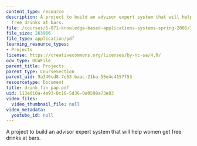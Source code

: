 ```yaml
---
content_type: resource
description: A project to build an advisor expert system that will help women get
  free drinks at bars.
file: /courses/6-871-knowledge-based-applications-systems-spring-2005/113e010a4e938c185d360e0598a73e83_drink_fin_pap.pdf
file_size: 263966
file_type: application/pdf
learning_resource_types:
- Projects
license: https://creativecommons.org/licenses/by-nc-sa/4.0/
ocw_type: OCWFile
parent_title: Projects
parent_type: CourseSection
parent_uid: 9a346cd8-7e53-baac-21ba-55e4c4157f53
resourcetype: Document
title: drink_fin_pap.pdf
uid: 113e010a-4e93-8c18-5d36-0e0598a73e83
video_files:
  video_thumbnail_file: null
video_metadata:
  youtube_id: null
---
```

A project to build an advisor expert system that will help women get free drinks at bars.